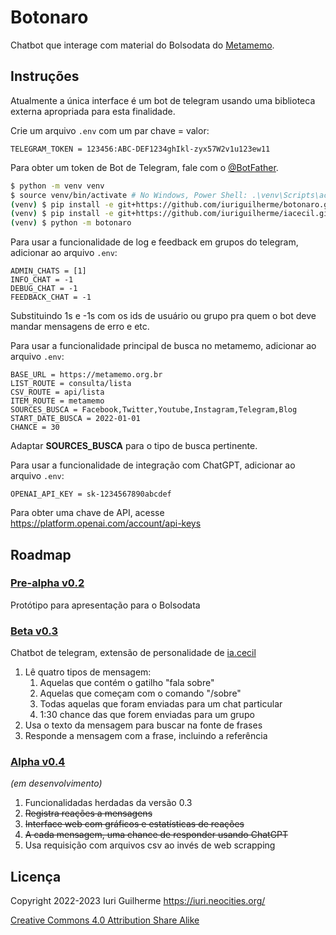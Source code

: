 Botonaro
===

Chatbot que interage com material do Bolsodata do 
[Metamemo](https://metamemo.org.br/).  

Instruções
---

Atualmente a única interface é um bot de telegram usando uma biblioteca 
externa apropriada para esta finalidade.  

Crie um arquivo `.env` com um par chave = valor:  

    TELEGRAM_TOKEN = 123456:ABC-DEF1234ghIkl-zyx57W2v1u123ew11  

Para obter um token de Bot de Telegram, fale com o 
[@BotFather](https://t.me/botfather).  

```sh
$ python -m venv venv  
$ source venv/bin/activate # No Windows, Power Shell: .\venv\Scripts\activate  
(venv) $ pip install -e git+https://github.com/iuriguilherme/botonaro.git@stable#egg=botonaro  
(venv) $ pip install -e git+https://github.com/iuriguilherme/iacecil.git@stable#egg=iacecil  
(venv) $ python -m botonaro  
```

Para usar a funcionalidade de log e feedback em grupos do telegram, adicionar 
ao arquivo `.env`:  

```
ADMIN_CHATS = [1]
INFO_CHAT = -1
DEBUG_CHAT = -1
FEEDBACK_CHAT = -1
```

Substituindo 1s e -1s com os ids de usuário ou grupo pra quem o bot deve 
mandar mensagens de erro e etc.  

Para usar a funcionalidade principal de busca no metamemo, adicionar ao 
arquivo `.env`:  

```
BASE_URL = https://metamemo.org.br
LIST_ROUTE = consulta/lista
CSV_ROUTE = api/lista
ITEM_ROUTE = metamemo
SOURCES_BUSCA = Facebook,Twitter,Youtube,Instagram,Telegram,Blog
START_DATE_BUSCA = 2022-01-01
CHANCE = 30
```

Adaptar **SOURCES_BUSCA** para o tipo de busca pertinente.  

Para usar a funcionalidade de integração com ChatGPT, adicionar ao 
arquivo `.env`:  

    OPENAI_API_KEY = sk-1234567890abcdef  

Para obter uma chave de API, acesse 
<https://platform.openai.com/account/api-keys>  

Roadmap
---

### [Pre-alpha v0.2](https://github.com/iuriguilherme/botonaro/releases/tag/pre-alpha)

Protótipo para apresentação para o Bolsodata  

### [Beta v0.3](https://github.com/iuriguilherme/botonaro/releases/tag/beta)

Chatbot de telegram, extensão de personalidade de 
[ia.cecil](https://github.com/iuriguilherme/iacecil)  

1. Lê quatro tipos de mensagem:
   1. Aquelas que contém o gatilho "fala sobre"
   1. Aquelas que começam com o comando "/sobre"
   1. Todas aquelas que foram enviadas para um chat particular
   1. 1:30 chance das que forem enviadas para um grupo
1. Usa o texto da mensagem para buscar na fonte de frases
1. Responde a mensagem com a frase, incluindo a referência

### [Alpha v0.4](https://github.com/iuriguilherme/botonaro/releases/tag/0.4)

_(em desenvolvimento)_  

1. Funcionalidadas herdadas da versão 0.3
1. ~~Registra reações a mensagens~~
1. ~~Interface web com gráficos e estatísticas de reações~~
1. ~~A cada mensagem, uma chance de responder usando ChatGPT~~
1. Usa requisição com arquivos csv ao invés de web scrapping

Licença
---

Copyright 2022-2023 Iuri Guilherme <https://iuri.neocities.org/>  

[Creative Commons 4.0 Attribution Share Alike](LICENSE.markdown)  
